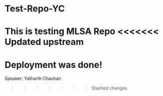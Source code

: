 # Test-Repo-YC
This is testing MLSA Repo
<<<<<<< Updated upstream
=======

# Deployment was done!

Speaker: Yatharth Chauhan
>>>>>>> Stashed changes
